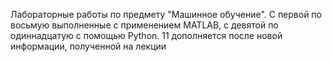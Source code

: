Лабораторные работы по предмету "Машинное обучение". С первой по восьмую выполненные с применением MATLAB, с девятой по одиннадцатую с помощью Python.
11 дополняется после новой информации, полученной на лекции
